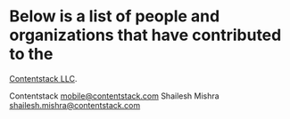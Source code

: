 # Below is a list of people and organizations that have contributed to the

[Contentstack LLC](http://contentstack.com/).

Contentstack <mobile@contentstack.com>
Shailesh Mishra <shailesh.mishra@contentstack.com>
